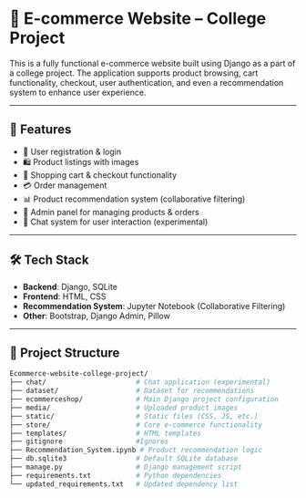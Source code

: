# 🛒 E-commerce Website – College Project

This is a fully functional e-commerce website built using Django as a part of a college project. The application supports product browsing, cart functionality, checkout, user authentication, and even a recommendation system to enhance user experience.

---

## 📌 Features

- 🧾 User registration & login
- 🛍️ Product listings with images
- 🛒 Shopping cart & checkout functionality
- 💳 Order management
- 📊 Product recommendation system (collaborative filtering)
- 📂 Admin panel for managing products & orders
- 💬 Chat system for user interaction (experimental)

---

## 🛠️ Tech Stack

- **Backend**: Django, SQLite
- **Frontend**: HTML, CSS
- **Recommendation System**: Jupyter Notebook (Collaborative Filtering)
- **Other**: Bootstrap, Django Admin, Pillow

---

## 📁 Project Structure

```bash
Ecommerce-website-college-project/
├── chat/                      # Chat application (experimental)
├── dataset/                   # Dataset for recommendations
├── ecommerceshop/             # Main Django project configuration
├── media/                     # Uploaded product images
├── static/                    # Static files (CSS, JS, etc.)
├── store/                     # Core e-commerce functionality
├── templates/                 # HTML templates
├── gitignore                  #Ignores 
├── Recommendation_System.ipynb # Product recommendation logic
├── db.sqlite3                 # Default SQLite database
├── manage.py                  # Django management script
├── requirements.txt           # Python dependencies
└── updated_requirements.txt   # Updated dependency list
